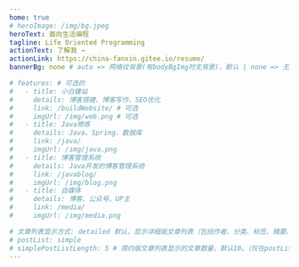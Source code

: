```yaml
---
home: true
# heroImage: /img/bg.jpeg
heroText: 面向生活编程
tagline: Life Oriented Programming
actionText: 了解我 →
actionLink: https://china-fanxin.gitee.io/resume/
bannerBg: none # auto => 网格纹背景(有bodyBgImg时无背景)，默认 | none => 无 | '大图地址' | background: 自定义背景样式       提示：如发现文本颜色不适应你的背景时可以到palette.styl修改$bannerTextColor变量

# features: # 可选的
#   - title: 小白建站
#     details: 博客搭建、博客写作、SEO优化
#     link: /buildWebsite/ # 可选
#     imgUrl: /img/web.png # 可选
#   - title: Java修炼
#     details: Java、Spring、数据库
#     link: /java/
#     imgUrl: /img/java.png
#   - title: 博客管理系统
#     details: Java开发的博客管理系统
#     link: /javablog/
#     imgUrl: /img/blog.png
#   - title: 自媒体
#     details: 博客、公众号、UP主
#     link: /media/
#     imgUrl: /img/media.png

# 文章列表显示方式: detailed 默认，显示详细版文章列表（包括作者、分类、标签、摘要、分页等）| simple => 显示简约版文章列表（仅标题和日期）| none 不显示文章列表
# postList: simple
# simplePostListLength: 5 # 简约版文章列表显示的文章数量，默认10。（仅在postList设置为simple时生效）
---
```


<!-- 小熊猫 -->
<!-- <img src="img/panda-waving.png" class="panda no-zoom" style="width: 130px;height: 115px;opacity: 0.8;margin-bottom: -4px;padding-bottom:0;position: fixed;bottom: 0;left: 0.5rem;z-index: 1;"> -->
